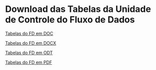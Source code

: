 # Download das Tabelas da Unidade de Controle do Fluxo de Dados

<!---
[Tabelas da ULA em PDF](../MIPS/tabelaULA.pdf)
---->

[Tabelas do FD em DOC](./tabelaControleFD.doc)

[Tabelas do FD em DOCX](./tabelaControleFD.docx)

[Tabelas do FD em ODT](./tabelaControleFD.odt)

[Tabelas do FD em PDF](./tabelaControleFD.pdf)
